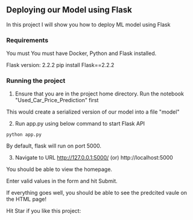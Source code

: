 ## Deploying our Model using Flask
In this project I will show you how to deploy ML model using Flask 

### Requirements
You must 
You must have Docker, Python and Flask installed.

Flask version: 2.2.2
pip install Flask==2.2.2

### Running the project
1. Ensure that you are in the project home directory. Run the notebook "Used_Car_Price_Prediction" first

This would create a serialized version of our model into a file "model"

2. Run app.py using below command to start Flask API
```
python app.py
```
By default, flask will run on port 5000.

3. Navigate to URL http://127.0.0.1:5000/ (or) http://localhost:5000

You should be able to view the homepage.

Enter valid values in the form and hit Submit.

If everything goes well, you should  be able to see the predcited vaule on the HTML page!

Hit Star if you like this project:

